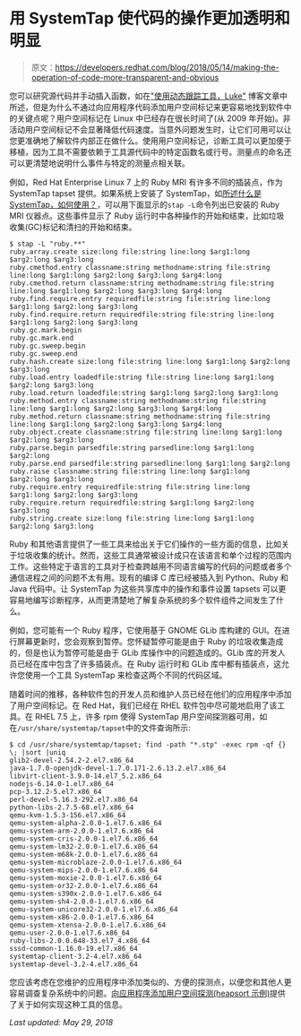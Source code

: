 # 用 SystemTap 使代码的操作更加透明和明显

> 原文：<https://developers.redhat.com/blog/2018/05/14/making-the-operation-of-code-more-transparent-and-obvious>

您可以研究源代码并手动插入函数，如在["使用动态跟踪工具，Luke"](https://developers.redhat.com/blog/2018/05/11/use-the-dynamic-tracing-tools-luke/) 博客文章中所述，但是为什么不通过向应用程序代码添加用户空间标记来更容易地找到软件中的关键点呢？用户空间标记在 Linux 中已经存在很长时间了(从 2009 年开始)。非活动用户空间标记不会显著降低代码速度。当意外问题发生时，让它们可用可以让您更准确地了解软件内部正在做什么。使用用户空间标记，诊断工具可以更加便于移植，因为工具不需要依赖于工具源代码中的特定函数名或行号。测量点的命名还可以更清楚地说明什么事件与特定的测量点相关联。

例如，Red Hat Enterprise Linux 7 上的 Ruby MRI 有许多不同的插装点，作为 SystemTap tapset 提供。如果系统上安装了 SystemTap，如[所述什么是 SystemTap，如何使用？](https://access.redhat.com/solutions/5441)，可以用下面显示的`stap -L`命令列出已安装的 Ruby MRI 仪器点。这些事件显示了 Ruby 运行时中各种操作的开始和结束，比如垃圾收集(GC)标记和清扫的开始和结束。

```
$ stap -L "ruby.**"
ruby.array.create size:long file:string line:long $arg1:long $arg2:long $arg3:long
ruby.cmethod.entry classname:string methodname:string file:string line:long $arg1:long $arg2:long $arg3:long $arg4:long
ruby.cmethod.return classname:string methodname:string file:string line:long $arg1:long $arg2:long $arg3:long $arg4:long
ruby.find.require.entry requiredfile:string file:string line:long $arg1:long $arg2:long $arg3:long
ruby.find.require.return requiredfile:string file:string line:long $arg1:long $arg2:long $arg3:long
ruby.gc.mark.begin
ruby.gc.mark.end
ruby.gc.sweep.begin
ruby.gc.sweep.end
ruby.hash.create size:long file:string line:long $arg1:long $arg2:long $arg3:long
ruby.load.entry loadedfile:string file:string line:long $arg1:long $arg2:long $arg3:long
ruby.load.return loadedfile:string $arg1:long $arg2:long $arg3:long
ruby.method.entry classname:string methodname:string file:string line:long $arg1:long $arg2:long $arg3:long $arg4:long
ruby.method.return classname:string methodname:string file:string line:long $arg1:long $arg2:long $arg3:long $arg4:long
ruby.object.create classname:string file:string line:long $arg1:long $arg2:long $arg3:long
ruby.parse.begin parsedfile:string parsedline:long $arg1:long $arg2:long
ruby.parse.end parsedfile:string parsedline:long $arg1:long $arg2:long
ruby.raise classname:string file:string line:long $arg1:long $arg2:long $arg3:long
ruby.require.entry requiredfile:string file:string line:long $arg1:long $arg2:long $arg3:long
ruby.require.return requiredfile:string $arg1:long $arg2:long $arg3:long
ruby.string.create size:long file:string line:long $arg1:long $arg2:long $arg3:long 
```

Ruby 和其他语言提供了一些工具来给出关于它们操作的一些方面的信息，比如关于垃圾收集的统计。然而，这些工具通常被设计成只在该语言和单个过程的范围内工作。这些特定于语言的工具对于检查跨越用不同语言编写的代码的问题或者多个通信进程之间的问题不太有用。现有的编译 C 库已经被插入到 Python、Ruby 和 Java 代码中。让 SystemTap 为这些共享库中的操作和事件设置 tapsets 可以更容易地编写诊断程序，从而更清楚地了解复杂系统的多个软件组件之间发生了什么。

例如，您可能有一个 Ruby 程序，它使用基于 GNOME GLib 库构建的 GUI。在进行屏幕更新时，您会观察到暂停。您怀疑暂停可能是由于 Ruby 的垃圾收集造成的，但是也认为暂停可能是由于 GLib 库操作中的问题造成的。GLib 库的开发人员已经在库中包含了许多插装点。在 Ruby 运行时和 GLib 库中都有插装点，这允许您使用一个工具 SystemTap 来检查这两个不同的代码区域。

随着时间的推移，各种软件包的开发人员和维护人员已经在他们的应用程序中添加了用户空间标记。在 Red Hat，我们已经在 RHEL 软件包中尽可能地启用了该工具。在 RHEL 7.5 上，许多 rpm 使得 SystemTap 用户空间探测器可用，如在`/usr/share/systemtap/tapset`中的文件查询所示:

```
$ cd /usr/share/systemtap/tapset; find -path "*.stp" -exec rpm -qf {} \; |sort |uniq
glib2-devel-2.54.2-2.el7.x86_64
java-1.7.0-openjdk-devel-1.7.0.171-2.6.13.2.el7.x86_64
libvirt-client-3.9.0-14.el7_5.2.x86_64
nodejs-6.14.0-1.el7.x86_64
pcp-3.12.2-5.el7.x86_64
perl-devel-5.16.3-292.el7.x86_64
python-libs-2.7.5-68.el7.x86_64
qemu-kvm-1.5.3-156.el7.x86_64
qemu-system-alpha-2.0.0-1.el7.6.x86_64
qemu-system-arm-2.0.0-1.el7.6.x86_64
qemu-system-cris-2.0.0-1.el7.6.x86_64
qemu-system-lm32-2.0.0-1.el7.6.x86_64
qemu-system-m68k-2.0.0-1.el7.6.x86_64
qemu-system-microblaze-2.0.0-1.el7.6.x86_64
qemu-system-mips-2.0.0-1.el7.6.x86_64
qemu-system-moxie-2.0.0-1.el7.6.x86_64
qemu-system-or32-2.0.0-1.el7.6.x86_64
qemu-system-s390x-2.0.0-1.el7.6.x86_64
qemu-system-sh4-2.0.0-1.el7.6.x86_64
qemu-system-unicore32-2.0.0-1.el7.6.x86_64
qemu-system-x86-2.0.0-1.el7.6.x86_64
qemu-system-xtensa-2.0.0-1.el7.6.x86_64
qemu-user-2.0.0-1.el7.6.x86_64
ruby-libs-2.0.0.648-33.el7_4.x86_64
sssd-common-1.16.0-19.el7.x86_64
systemtap-client-3.2-4.el7.x86_64
systemtap-devel-3.2-4.el7.x86_64
```

您应该考虑在您维护的应用程序中添加类似的、方便的探测点，以便您和其他人更容易调查复杂系统中的问题。[向应用程序添加用户空间探测(heapsort 示例)](https://sourceware.org/systemtap/wiki/AddingUserSpaceProbingToApps)提供了关于如何实现这种工具的信息。

*Last updated: May 29, 2018*